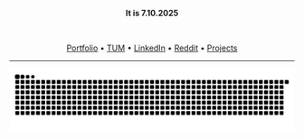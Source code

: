 <!--![Anurag's GitHub stats](https://github-readme-stats.vercel.app/api?username=tobikli&show_icons=true&theme=dark)-->

<!--<a href="https://app.daily.dev/tobiaswen"><img src="https://api.daily.dev/devcards/v2/Pt6FRDMYsWo75FR5QyCfB.png?r=6yz&type=wide" width="410" alt="Tobias Klingenberg's Dev Card"/></a>
&nbsp;-->
<p align="center">
  <b>It is 7.10.2025</b>
</p>

<p align="center">
  <img alt="" src="https://github.com/Anmol-Baranwal/Cool-GIFs-For-GitHub/assets/74038190/0c7eb6ed-663b-4ce4-bfbd-18239a38ba1b" width="500">
</p>

<p align="center">
  <a href="https://tobia.sh">Portfolio</a> •
  <a href="https://home.cit.tum.de/~klin/#">TUM</a> •
  <a href="https://www.linkedin.com/in/tobias-klingenberg/">LinkedIn</a> •
  <a href="https://www.reddit.com/user/tobiji/">Reddit</a> •
  <a href="https://tobia.sh/projects">Projects</a>
</p>

---

<!--
<div align="center">
<img src="https://user-images.githubusercontent.com/74038190/212257454-16e3712e-945a-4ca2-b238-408ad0bf87e6.gif" width="50">
<img src="https://user-images.githubusercontent.com/74038190/212257472-08e52665-c503-4bd9-aa20-f5a4dae769b5.gif" width="50">
<img src="https://user-images.githubusercontent.com/74038190/212257468-1e9a91f1-b626-4baa-b15d-5c385dfa7ed2.gif" width="50">
<img src="https://user-images.githubusercontent.com/74038190/212257465-7ce8d493-cac5-494e-982a-5a9deb852c4b.gif" width="50">
<img src="https://user-images.githubusercontent.com/74038190/212257467-871d32b7-e401-42e8-a166-fcfd7baa4c6b.gif" width="50">
<img src="https://user-images.githubusercontent.com/74038190/212281775-b468df30-4edc-4bf8-a4ee-f52e1aaddc86.gif" width="50">
<img src="https://user-images.githubusercontent.com/74038190/212281780-0afd9616-8310-46e9-a898-c4f5269f1387.gif" width="50">
<img src="https://github.com/Anmol-Baranwal/Cool-GIFs-For-GitHub/assets/74038190/29fd6286-4e7b-4d6c-818f-c4765d5e39a9" width="50">
<img src="https://github.com/Anmol-Baranwal/Cool-GIFs-For-GitHub/assets/74038190/67f477ed-6624-42da-99f0-1a7b1a16eecb" width="50">
</div>
-->

<p align='center'>
  <picture>
    <source media="(prefers-color-scheme: dark)" srcset="https://raw.githubusercontent.com/tobikli/tobikli/output/github-contribution-grid-snake-dark.svg">
    <source media="(prefers-color-scheme: light)" srcset="https://raw.githubusercontent.com/tobikli/tobikli/output/github-contribution-grid-snake.svg">
    <img alt="github contribution grid snake animation" src="https://raw.githubusercontent.com/tobikli/tobikli/output/github-contribution-grid-snake.svg">
  </picture>
</p>


<!--
<p align='center'>
    <img src="https://capsule-render.vercel.app/api?type=waving&height=100&color=ffffff&text=&section=footer&reversal=false&textBg=false&fontColor=ffffff"/>
</p>
-->


<!--![Top Langs](https://github-readme-stats.vercel.app/api/top-langs/?username=tobikli&layout=compact)

# Tobias Wen
- Current CS Student [@TUM](https://tum.de)
- Personal Page with Projects: [tobia.sh](https://tobia.sh)
- Java, Python, C/C#, SQL, JavaScript, HTML/CSS, PHP, Dart, Swift, OCaml

-->

<!--<p align="">
  <img src="https://64.media.tumblr.com/6da0d4558ef3317ed4e025d57b81747e/8b7c3064577d5057-e6/s1280x1920/12b2ca8ef552a665f1138cc05c24f1a8b86f3953.gifv" alt="Copyright Amazon" width="400">
</p>-->


<!--
**tobikli/tobikli** is a ✨ _special_ ✨ repository because its `README.md` (this file) appears on your GitHub profile.

Here are some ideas to get you started:

- 🔭 I’m currently working on ...
- 🌱 I’m currently learning ...
- 👯 I’m looking to collaborate on ...
- 🤔 I’m looking for help with ...
- 💬 Ask me about ...
- 📫 How to reach me: ...
- 😄 Pronouns: ...
- ⚡ Fun fact: ...
-->
